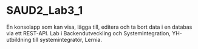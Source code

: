 # SAUD2_Lab3_1

En konsolapp som kan visa, lägga till, editera och ta bort data i en databas via ett REST-API. Lab i Backendutveckling och Systemintegration, YH-utbildning till systemintegratör, Lernia.
